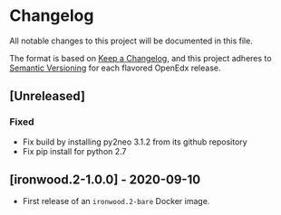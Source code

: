 # Changelog

All notable changes to this project will be documented in this file.

The format is based on [Keep a Changelog](https://keepachangelog.com/en/1.0.0/),
and this project adheres to [Semantic
Versioning](https://semver.org/spec/v2.0.0.html) for each flavored OpenEdx
release.

## [Unreleased]

### Fixed

- Fix build by installing py2neo 3.1.2 from its github repository
- Fix pip install for python 2.7

## [ironwood.2-1.0.0] - 2020-09-10

- First release of an `ironwood.2-bare` Docker image.
